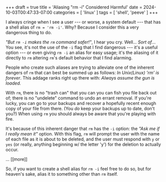 +++
draft = true
title = 'Aliasing "rm -i" Considered Harmful'
date = 2024-10-03T00:47:33-07:00
categories = [ 'linux' ]
tags = [ 'shell', 'peeve' ]
+++

I always cringe when I see a user
--- or worse, a system default ---
that has a shell alias of `rm = 'rm -i'`.
Why? Because I consider this a very dangerous thing to do.
<!--more-->

*"But `rm -i` makes the `rm` command safer!"*, I hear you cry.
Well... *Sort of*...
You see,
it's not the use of the `-i` flag that I find dangerous
--- it's a useful option ---
or even giving `rm -i` an alias for easy usage;
it's the aliasing of it directly to `rm`
altering `rm`'s default behavior
that I find alarming.

People who create such aliases
are trying to alleviate one of the inherent dangers of `rm`
that can best be summed up as follows:
*In Unix(Linux) 'rm' is forever*.
This addage ranks right up there with:
*Always assume the gun is loaded.*

With `rm`, there is no "trash can"
that you can you can fish you file back out of;
there is no "undelete" command to undo an errant removal.
If you're lucky, you can go to your backups
and recover a hopefully recent enough copy of your file from there.
(You *do* keep your backups up to date, don't you?)
When using `rm` you should always be aware that you're playing with fire.

It's because of this inherent danger that `rm` has the `-i` option:
the *"Ask me if I really mean it"* option.
With this flag, `rm` will prompt the user
with the name of each file as it is about to be deleted,
and the user must respond with `y` or `yes`
(or really, anything beginning w/ the letter 'y')
for the deletion to actually occur.

... [[more]]

So, if you want to create a shell alias for `rm -i` feel free to do so, 
but for heaven's sake, alias it to something other than `rm` itself.


